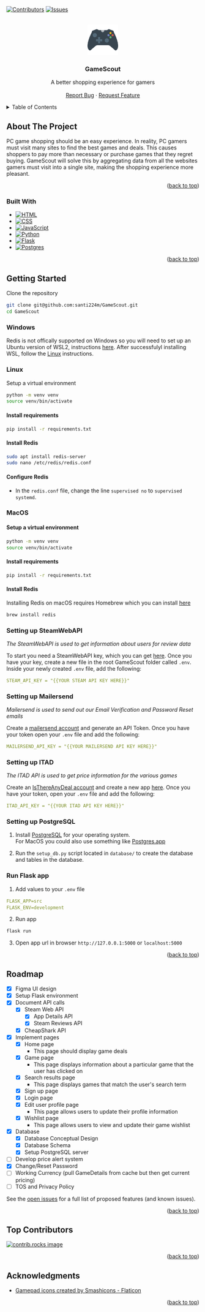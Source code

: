 
<a id="readme-top"></a>

[![Contributors][contributors-shield]][contributors-url]
[![Issues][issues-shield]][issues-url]

<!-- PROJECT LOGO -->
<br />
<div align="center">
  <a href="https://github.com/santi224m/GameScout">
    <img src="img/game-controller.png" alt="Logo" width="80" height="80">
  </a>

  <h3 align="center">GameScout</h3>

  <p align="center">
    A better shopping experience for gamers
    <br />
    <br />
    <!-- <a href="https://github.com/santi224m/GameScout">View Demo</a>
    · -->
    <a href="https://github.com/santi224m/GameScout/issues/new?labels=bug&template=bug-report---.md">Report Bug</a>
    ·
    <a href="https://github.com/santi224m/GameScout/issues/new?labels=enhancement&template=feature-request---.md">Request Feature</a>
  </p>
</div>

<!-- TABLE OF CONTENTS -->
<details>
  <summary>Table of Contents</summary>
  <ol>
    <li>
      <a href="#about-the-project">About The Project</a>
      <ul>
        <li><a href="#built-with">Built With</a></li>
      </ul>
    </li>
    <li>
      <a href="#getting-started">Getting Started</a>
      <ul>
        <li><a href="#windows">Windows</a></li>
        <li><a href="#linux">Linux</a></li>
        <li><a href="#macos">MacOS</a></li>
        <li><a href="#setting-up-steamwebapi">Setting up SteamWebAPI</a></li>
        <li><a href="#setting-up-mailersend">Setting up Mailersend</a></li>
        <li><a href="#setting-up-itad">Setting up ITAD</a></li>
        <li><a href="#setting-up-postgresql">Setting up PostgreSQL</a></li>
        <li><a href="#run-flask-app">Run Flask App</a></li>
      </ul>
    </li>
    <li><a href="#roadmap">Roadmap</a></li>
    <li><a href="#top-contributors">Top Contributors</a></li>
    <li><a href="#acknowledgments">Acknowledgments</a></li>
  </ol>
</details>

<!-- ABOUT THE PROJECT -->
## About The Project

<!-- [![Product Name Screen Shot][product-screenshot]](https://example.com) -->

PC game shopping should be an easy experience. In reality, PC gamers must visit many sites to find the best games and deals. This causes shoppers to pay more than necessary or purchase games that they regret buying.
GameScout will solve this by aggregating data from all the websites gamers must visit into a single site, making the shopping experience more pleasant.

<p align="right">(<a href="#readme-top">back to top</a>)</p>

### Built With

* [![HTML][HTML]][HTML-url]
* [![CSS][CSS]][CSS-url]
* [![JavaScript][JavaScript]][JavaScript-url]
* [![Python][Python]][Python-url]
* [![Flask][Flask]][Flask-url]
* [![Postgres][Postgres]][Postgres-url]

<p align="right">(<a href="#readme-top">back to top</a>)</p>

<!-- GETTING STARTED -->
## Getting Started

Clone the repository

```bash
git clone git@github.com:santi224m/GameScout.git
cd GameScout
```

### Windows

Redis is not offically supported on Windows so you will need to set up an Ubuntu version of WSL2, instructions [here](https://learn.microsoft.com/en-us/windows/wsl/install). After successfulyl installing WSL, follow the [Linux](#linux) instructions.

### Linux

Setup a virtual environment

```bash
python -m venv venv
source venv/bin/activate
```

#### Install requirements

```bash
pip install -r requirements.txt
```

#### Install Redis

```bash
sudo apt install redis-server
sudo nano /etc/redis/redis.conf
```
#### Configure Redis

* In the ```redis.conf``` file, change the line ```supervised no``` to ```supervised systemd```.

### MacOS

#### Setup a virtual environment

```bash
python -m venv venv
source venv/bin/activate
```

#### Install requirements

```bash
pip install -r requirements.txt
```

#### Install Redis
Installing Redis on macOS requires Homebrew which you can install [here](https://brew.sh/)

```bash
brew install redis
```

### Setting up SteamWebAPI
*The SteamWebAPI is used to get information about users for review data*

To start you need a SteamWebAPI key, which you can get [here](https://steamcommunity.com/dev/apikey). Once you have your key, create a new file in the root GameScout folder called `.env`. Inside your newly created `.env` file, add the following:

```yaml
STEAM_API_KEY = "{{YOUR STEAM API KEY HERE}}"
```

### Setting up Mailersend
*Mailersend is used to send out our Email Verification and Password Reset emails*

Create a [mailersend account](https://www.mailersend.com/) and generate an API Token.
Once you have your token open your `.env` file and add the following:

```yaml
MAILERSEND_API_KEY = "{{YOUR MAILERSEND API KEY HERE}}"
```

### Setting up ITAD
*The ITAD API is used to get price information for the various games*

Create an [IsThereAnyDeal account](https://isthereanydeal.com/) and create a new app [here](https://isthereanydeal.com/apps/my/). Once you have your token, open your  `.env` file and add the following:

```yaml
ITAD_API_KEY = "{{YOUR ITAD API KEY HERE}}"
```

### Setting up PostgreSQL

1. Install [PostgreSQL](https://www.postgresql.org/download/) for your operating system. \
For MacOS you could also use something like [Postgres.app](https://postgresapp.com/)

1. Run the ```setup_db.py``` script located in ```database/``` to create the database and tables in the database.

### Run Flask app

1. Add values to your `.env` file

```yaml
FLASK_APP=src
FLASK_ENV=development
```

2. Run app

```bash
flask run
```

3. Open app url in browser `http://127.0.0.1:5000` or `localhost:5000`

<p align="right">(<a href="#readme-top">back to top</a>)</p>

<!-- ROADMAP -->
## Roadmap

- [x] Figma UI design
- [x] Setup Flask environment
- [x] Document API calls
  - [x] Steam Web API
    - [x] App Details API
    - [x] Steam Reviews API
  - [x] CheapShark API
- [x] Implement pages
  - [x] Home page
    * This page should display game deals
  - [x] Game page
    * This page displays information about a particular game that the user has clicked on
  - [x] Search results page
    * This page displays games that match the user's search term
  - [x] Sign up page
  - [x] Login page
  - [x] Edit user profile page
    * This page allows users to update their profile information
  - [x] Wishlist page
    * This page allows users to view and update their game wishlist
- [x] Database
  - [x] Database Conceptual Design
  - [x] Database Schema
  - [x] Setup PostgreSQL server
- [ ] Develop price alert system
- [x] Change/Reset Password
- [ ] Working Currency (pull GameDetails from cache but then get current pricing)
- [ ] TOS and Privacy Policy

See the [open issues](https://github.com/santi224m/GameScout/issues) for a full list of proposed features (and known issues).

<p align="right">(<a href="#readme-top">back to top</a>)</p>

## Top Contributors

<a href="https://github.com/santi224m/GameScout/graphs/contributors">
  <img src="https://contrib.rocks/image?repo=santi224m/GameScout" alt="contrib.rocks image" />
</a>

<p align="right">(<a href="#readme-top">back to top</a>)</p>

<!-- ACKNOWLEDGMENTS -->
## Acknowledgments

* [Gamepad icons created by Smashicons - Flaticon](https://www.flaticon.com/free-icons/gamepad)

<p align="right">(<a href="#readme-top">back to top</a>)</p>

<!-- MARKDOWN LINKS & IMAGES -->
[contributors-shield]: https://img.shields.io/github/contributors/santi224m/GameScout.svg?style=for-the-badge
[contributors-url]: https://github.com/santi224m/GameScout/graphs/contributors
[issues-shield]: https://img.shields.io/github/issues/santi224m/GameScout.svg?style=for-the-badge
[issues-url]: https://github.com/santi224m/GameScout/issues
[license-shield]: https://img.shields.io/github/license/othneildrew/Best-README-Template.svg?style=for-the-badge

[JavaScript]: https://img.shields.io/badge/javascript-000000?style=for-the-badge&logo=javascript
[JavaScript-url]: https://developer.mozilla.org/en-US/docs/Web/JavaScript
[HTML]: https://img.shields.io/badge/html5-000000?style=for-the-badge&logo=html5
[HTML-url]: https://developer.mozilla.org/en-US/docs/Web/HTML
[CSS]: https://img.shields.io/badge/css-000000?style=for-the-badge&logo=css3
[CSS-url]: https://developer.mozilla.org/en-US/docs/Web/CSS
[Python]: https://img.shields.io/badge/python-000000?style=for-the-badge&logo=python
[Python-url]: https://www.python.org/
[Flask]: https://img.shields.io/badge/flask-000000?style=for-the-badge&logo=flask
[Flask-url]: https://flask.palletsprojects.com/en/3.0.x/
[Postgres]: https://img.shields.io/badge/postgresql-000000?style=for-the-badge&logo=postgresql
[Postgres-url]: https://www.postgresql.org/
